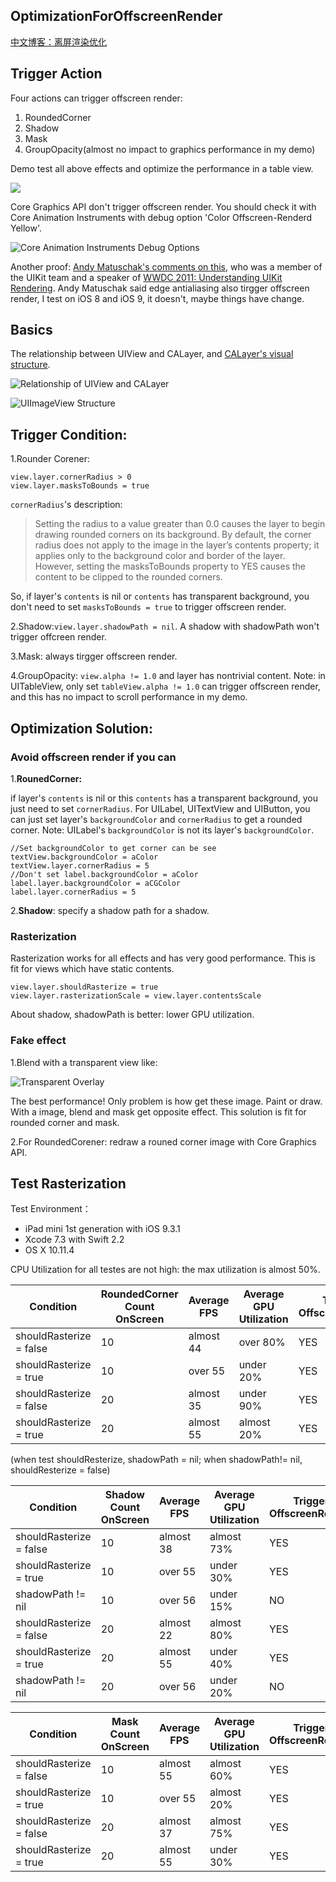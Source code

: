 ## OptimizationForOffscreenRender

[中文博客：离屏渲染优化](http://www.jianshu.com/p/ca51c9d3575b)

## Trigger Action

Four actions can trigger offscreen render:

1. RoundedCorner
2. Shadow
3. Mask
4. GroupOpacity(almost no impact to graphics performance in my demo)

Demo test all above effects and optimize the performance in a table view.

![](http://upload-images.jianshu.io/upload_images/37334-db123028f84273b2.png?imageMogr2/auto-orient/strip%7CimageView2/2/w/1240)

Core Graphics API don't trigger offscreen render. You should check it with Core Animation Instruments with debug option 'Color Offscreen-Renderd Yellow'.

![Core Animation Instruments Debug Options](http://upload-images.jianshu.io/upload_images/37334-909659db842314aa.png?imageMogr2/auto-orient/strip%7CimageView2/2/w/1240)

Another proof: [Andy Matuschak's comments on this](https://lobste.rs/s/ckm4uw/a_performance-minded_take_on_ios_design/comments/itdkfh), who was a member of the UIKit team and a speaker of [WWDC 2011: Understanding UIKit Rendering](https://developer.apple.com/videos/play/wwdc2011/121/). Andy Matuschak said edge antialiasing also tirgger offscreen render, I test on iOS 8 and iOS 9, it doesn't, maybe things have change. 

## Basics

The relationship between UIView and CALayer, and [CALayer's visual structure](https://developer.apple.com/library/ios/documentation/Cocoa/Conceptual/CoreAnimation_guide/SettingUpLayerObjects/SettingUpLayerObjects.html#//apple_ref/doc/uid/TP40004514-CH13-SW19).

![Relationship of UIView and CALayer](https://github.com/seedante/iOS-Note/blob/master/GraphicsPerformance/Relationship%20of%20UIView%20and%20CALayer.png?raw=true)

![UIImageView Structure](https://github.com/seedante/iOS-Note/blob/master/GraphicsPerformance/UIImageView%20Structure.png?raw=true)


## Trigger Condition:

1.Rounder Corener: 

	view.layer.cornerRadius > 0 
	view.layer.masksToBounds = true	
	
`cornerRadius`'s description:	
	
>Setting the radius to a value greater than 0.0 causes the layer to begin drawing rounded corners on its background. By default, the corner radius does not apply to the image in the layer’s contents property; it applies only to the background color and border of the layer. However, setting the masksToBounds property to YES causes the content to be clipped to the rounded corners.


So, if layer's `contents` is nil or `contents` has transparent background, you don't need to set `masksToBounds = true` to trigger offscreen render.
	
2.Shadow:`view.layer.shadowPath = nil`. A shadow with shadowPath won't trigger offcreen render.

3.Mask: always tirgger offscreen render.

4.GroupOpacity: `view.alpha != 1.0` and layer has nontrivial content. Note: in UITableView, only set `tableView.alpha != 1.0` can trigger offscreen render, and this has no impact to scroll performance in my demo.


## Optimization Solution:


### Avoid offscreen render if you can

1.**RounedCorner:**

if layer's `contents` is nil or this `contents` has a transparent background, you just need to set `cornerRadius`. For UILabel, UITextView and UIButton, you can just set layer's `backgroundColor` and `cornerRadius` to get a rounded corner. Note: UILabel's `backgroundColor` is not its layer's `backgroundColor`.
 
    //Set backgroundColor to get corner can be see 
    textView.backgroundColor = aColor
    textView.layer.cornerRadius = 5
    //Don't set label.backgroundColor = aColor
    label.layer.backgroundColor = aCGColor
    label.layer.cornerRadius = 5 
     
2.**Shadow**: specify a shadow path for a shadow.

### Rasterization

Rasterization works for all effects and has very good performance. This is fit for views which have static contents.

    view.layer.shouldRasterize = true
    view.layer.rasterizationScale = view.layer.contentsScale
About shadow, shadowPath is better: lower GPU utilization.

### Fake effect

1.Blend with a transparent view like:

![Transparent Overlay](https://github.com/seedante/iOS-Note/blob/master/GraphicsPerformance/Transparent%20Overlay.png?raw=true)

The best performance! Only problem is how get these image. Paint or draw. With a image, blend and mask get opposite effect. This solution is fit for rounded corner and mask. 

2.For RoundedCorener: redraw a rouned corner image with Core Graphics API. 

## Test Rasterization

Test Environment：

- iPad mini 1st generation with iOS 9.3.1
- Xcode 7.3 with Swift 2.2
- OS X 10.11.4

CPU Utilization for all testes are not high: the max utilization is almost 50%.

| Condition | RoundedCorner Count OnScreen | Average FPS | Average GPU Utilization | Trigger OffscreenRender | 
|---|---|---|---|---|
|shouldRasterize = false|10|almost 44|over 80%|YES|
|shouldRasterize = true |10|over 55|under 20%|YES|
|shouldRasterize = false |20|almost 35|under 90%|YES|
|shouldRasterize = true |20|almost 55|almost 20%|YES|


(when test shouldResterize, shadowPath = nil; when shadowPath!= nil, shouldResterize = false)

| Condition | Shadow Count OnScreen | Average FPS |Average GPU Utilization |Trigger OffscreenRender | 
|---|---|---|---|---|
|shouldRasterize = false|10|almost 38|almost 73%|YES
|shouldRasterize = true |10|over 55|under 30%|YES
|shadowPath != nil |10|over 56|under 15%|NO
|shouldRasterize = false |20|almost 22|almost 80%|YES
|shouldRasterize = true |20|almost 55|under 40%|YES
|shadowPath != nil |20|over 56|under 20%|NO


| Condition | Mask Count OnScreen | Average FPS |Average GPU Utilization |Trigger OffscreenRender | 
|---|---|---|---|---|
|shouldRasterize = false|10|almost 55|almost 60%|YES
|shouldRasterize = true |10|over 55|almost 20%|YES
|shouldRasterize = false |20|almost 37|almost 75%|YES
|shouldRasterize = true |20|almost 55|under 30%|YES
